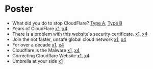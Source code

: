 # Poster


- What did you do to stop CloudFlare? [Type A](typeA.jpg), [Type B](typeB.jpg)
- Years of CloudFlare [x1](cfyears.jpg), [x4](cfyears_x4.jpg)
- There is a problem with this website's security certificate. [x1](insecure.jpg), [x4](insecure_x4.jpg)
- Join the not faster, unsafe global cloud network [x1](nocloudflarejoin.jpg), [x4](nocloudflarejoin_x4.jpg)
- For over a decade [x1](foroveradecade.jpg), [x4](foroveradecade_x4.jpg)
- Cloudflare is the Malware [x1](cfmalware.jpg), [x4](cfmalware_x4.jpg)
- Correcting Cloudflare Website [x1](correcting_cloudflare_website.jpg), [x4](correcting_cloudflare_website_x4.jpg)
- Umbrella at your side [x1](star_ombrelo.png)

